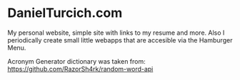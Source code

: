 # DanielTurcich.com
My personal website, simple site with links to my resume and more. Also I periodically create small little webapps that are accesible via the Hamburger Menu.

Acronym Generator dictionary was taken from: https://github.com/RazorSh4rk/random-word-api

